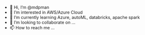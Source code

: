 - 👋 Hi, I’m @mdpman
- 👀 I’m interested in AWS/Azure Cloud
- 🌱 I’m currently learning Azure, autoML, databricks, apache spark
- 💞️ I’m looking to collaborate on ...
- 📫 How to reach me ...

<!---
mdpman2/mdpman2 is a ✨ special ✨ repository because its `README.md` (this file) appears on your GitHub profile.
You can click the Preview link to take a look at your changes.
--->
